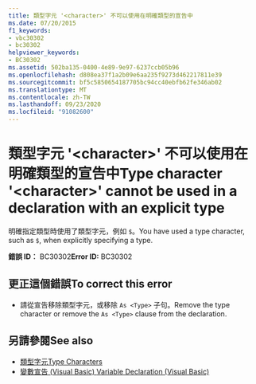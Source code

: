 ```yaml
---
title: 類型字元 '<character>' 不可以使用在明確類型的宣告中
ms.date: 07/20/2015
f1_keywords:
- vbc30302
- bc30302
helpviewer_keywords:
- BC30302
ms.assetid: 502ba135-0400-4e89-9e97-6237ccb05b96
ms.openlocfilehash: d808ea37f1a2b09e6aa235f9273d462217811e39
ms.sourcegitcommit: bf5c5850654187705bc94cc40ebfb62fe346ab02
ms.translationtype: MT
ms.contentlocale: zh-TW
ms.lasthandoff: 09/23/2020
ms.locfileid: "91082600"
---
```

# <a name="type-character-character-cannot-be-used-in-a-declaration-with-an-explicit-type"></a><span data-ttu-id="3ab36-102">類型字元 '\<character>' 不可以使用在明確類型的宣告中</span><span class="sxs-lookup"><span data-stu-id="3ab36-102">Type character '\<character>' cannot be used in a declaration with an explicit type</span></span>

<span data-ttu-id="3ab36-103">明確指定類型時使用了類型字元，例如 `$`。</span><span class="sxs-lookup"><span data-stu-id="3ab36-103">You have used a type character, such as `$`, when explicitly specifying a type.</span></span>  
  
 <span data-ttu-id="3ab36-104">**錯誤 ID︰** BC30302</span><span class="sxs-lookup"><span data-stu-id="3ab36-104">**Error ID:** BC30302</span></span>  
  
## <a name="to-correct-this-error"></a><span data-ttu-id="3ab36-105">更正這個錯誤</span><span class="sxs-lookup"><span data-stu-id="3ab36-105">To correct this error</span></span>  
  
- <span data-ttu-id="3ab36-106">請從宣告移除類型字元，或移除 `As <Type>` 子句。</span><span class="sxs-lookup"><span data-stu-id="3ab36-106">Remove the type character or remove the `As <Type>` clause from the declaration.</span></span>  
  
## <a name="see-also"></a><span data-ttu-id="3ab36-107">另請參閱</span><span class="sxs-lookup"><span data-stu-id="3ab36-107">See also</span></span>

- [<span data-ttu-id="3ab36-108">類型字元</span><span class="sxs-lookup"><span data-stu-id="3ab36-108">Type Characters</span></span>](../programming-guide/language-features/data-types/type-characters.md)
- [<span data-ttu-id="3ab36-109">變數宣告 (Visual Basic) </span><span class="sxs-lookup"><span data-stu-id="3ab36-109">Variable Declaration (Visual Basic)</span></span>](../programming-guide/language-features/variables/variable-declaration.md)
